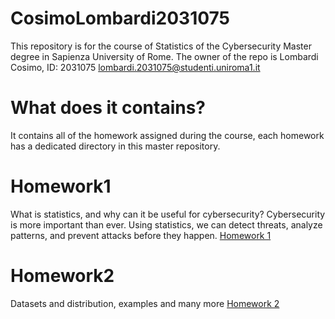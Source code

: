 # CosimoLombardi2031075
This repository is for the course of Statistics of the Cybersecurity Master degree in Sapienza University of Rome. The owner of the repo is Lombardi Cosimo, ID: 2031075 lombardi.2031075@studenti.uniroma1.it

# What does it contains?
It contains all of the homework assigned during the course, each homework has a dedicated directory in this master repository.

# Homework1 
What is statistics, and why can it be useful for cybersecurity? 
Cybersecurity is more important than ever. Using statistics, we can detect threats, analyze patterns, and prevent attacks before they happen.
[Homework 1](homework1/homework1.md)

# Homework2
Datasets and distribution, examples and many more
[Homework 2](homework2/homework2.md)

